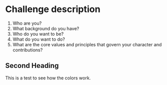 

# Challenge description

1. Who are you?
2. What background do you have?
3. Who do you want to be?
4. What do you want to do?
5. What are the core values and principles that govern your character and contributions?

## Second Heading

This is a test to see how the colors work.
